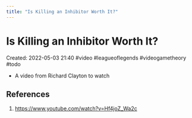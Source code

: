 ```yaml
---
title: "Is Killing an Inhibitor Worth It?"
---
```

# Is Killing an Inhibitor Worth It?

Created: 2022-05-03 21:40
#video #leagueoflegends #videogametheory #todo

- A video from Richard Clayton to watch

## References
1. https://www.youtube.com/watch?v=Hf4joZ_Wa2c

